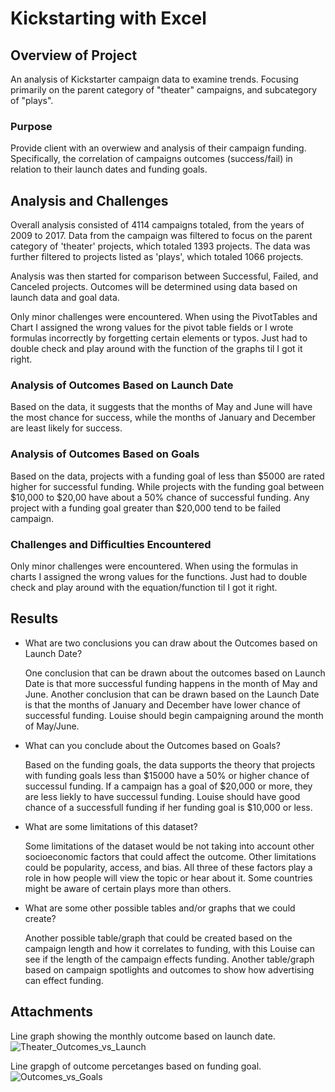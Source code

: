 # Kickstarting with Excel

## Overview of Project
An analysis of Kickstarter campaign data to examine trends. Focusing primarily on the parent category of "theater" campaigns, and subcategory of "plays".

### Purpose
Provide client with an overwiew and analysis of their campaign funding. Specifically, the correlation of campaigns outcomes (success/fail) in relation to their launch dates and funding goals.

## Analysis and Challenges
Overall analysis consisted of 4114 campaigns totaled, from the years of 2009 to 2017. Data from the campaign was filtered to focus on the parent category of 'theater' projects, which totaled 1393 projects. The data was further filtered to projects listed as 'plays', which totaled 1066 projects. 

Analysis was then started for comparison between Successful, Failed, and Canceled projects. Outcomes will be determined using data based on launch data and goal data. 

Only minor challenges were encountered. When using the PivotTables and Chart I assigned the wrong values for the pivot table fields or I wrote formulas incorrectly by forgetting certain elements or typos. Just had to double check and play around with the function of the graphs til I got it right. 

### Analysis of Outcomes Based on Launch Date
Based on the data, it suggests that the months of May and June will have the most chance for success, while the months of January and December are least likely for success. 

### Analysis of Outcomes Based on Goals
Based on the data, projects with a funding goal of less than $5000 are rated higher for successful funding. While projects with the funding goal between $10,000 to $20,00 have about a 50% chance of successful funding. Any project with a funding goal greater than $20,000 tend to be failed campaign.

### Challenges and Difficulties Encountered
Only minor challenges were encountered. When using the formulas in charts I assigned the wrong values for the functions. Just had to double check and play around with the equation/function  til I got it right.

## Results

- What are two conclusions you can draw about the Outcomes based on Launch Date?

  One conclusion that can be drawn about the outcomes based on Launch Date is that more successful funding happens in the month of May and June. Another conclusion that can be drawn based on the Launch Date is that the months of January and December have lower chance of successful funding. Louise should begin campaigning around the month of May/June. 

- What can you conclude about the Outcomes based on Goals?

  Based on the funding goals, the data supports the theory that projects with funding goals less than $15000 have a 50% or higher chance of successul funding. If a campaign has a goal of $20,000 or more, they are less liekly to have successul funding. Louise should have good chance of a successfull funding if her funding goal is $10,000 or less. 
 
- What are some limitations of this dataset?

  Some limitations of the dataset would be not taking into account other socioeconomic factors that could affect the outcome. Other limitations could be popularity, access, and bias. All three of these factors play a role in how people will view the topic or hear about it. Some countries might be aware of certain plays more than others. 

- What are some other possible tables and/or graphs that we could create?

  Another possible table/graph that could be created based on the campaign length and how it correlates to funding, with this Louise can see if the length of the campaign effects funding. Another table/graph based on campaign spotlights and outcomes to show how advertising can effect funding.


## Attachments
Line graph showing the monthly outcome based on launch date.
![Theater_Outcomes_vs_Launch](https://user-images.githubusercontent.com/89143725/131838560-d9324055-e968-4c72-9842-3d54dfe47210.png)

Line grapgh of outcome percetanges based on funding goal.
![Outcomes_vs_Goals](https://user-images.githubusercontent.com/89143725/131838584-fa918af2-bb24-4c30-92fd-c8a50d5e6514.png) 
